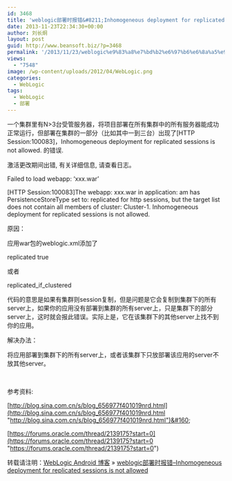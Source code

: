 ```yaml
---
id: 3468
title: 'weblogic部署时报错&#8211;Inhomogeneous deployment for replicated sessions is not allowed'
date: 2013-11-23T22:34:30+00:00
author: 刘长炯
layout: post
guid: http://www.beansoft.biz/?p=3468
permalink: '/2013/11/23/weblogic%e9%83%a8%e7%bd%b2%e6%97%b6%e6%8a%a5%e9%94%99-inhomogeneous-deployment-for-replicated-sessions-is-not-allowed/'
views:
  - "7548"
image: /wp-content/uploads/2012/04/WebLogic.png
categories:
  - WebLogic
tags:
  - WebLogic
  - 部署
---
```

一个集群里有N>3台受管服务器，将项目部署在所有集群中的所有服务器能成功正常运行，但部署在集群的一部分（比如其中一到三台）出现了[HTTP Session:100083]，Inhomogeneous deployment for replicated sessions is not allowed. 的错误.

激活更改期间出错, 有关详细信息, 请查看日志。

Failed to load webapp: &#8216;xxx.war&#8217;

[HTTP Session:100083]The webapp: xxx.war in application: am has PersistenceStoreType set to: replicated for http sessions, but the target list does not contain all members of cluster: Cluster-1. Inhomogeneous deployment for replicated sessions is not allowed.

原因：

应用war包的weblogic.xml添加了

<session-descriptor>   
<persistent-store-type>replicated</persistent-store-type>   
<sharing-enabled>true</sharing-enabled>   
</session-descriptor>

或者

<session-descriptor>

<persistent-store-type>replicated\_if\_clustered</persistent-store-type>   
</session-descriptor>

代码的意思是如果有集群则session复制，但是问题是它会复制到集群下的所有server上，如果你的应用没有部署到集群的所有server上，只是集群下的部分server上，这时就会报此错误。实际上是，它在该集群下的其他server上找不到你的应用。

解决办法：

将应用部署到集群下的所有server上，或者该集群下只放部署该应用的server不放其他server。

&#160;

参考资料:

[http://blog.sina.com.cn/s/blog_656977f401019nrd.html](http://blog.sina.com.cn/s/blog_656977f401019nrd.html "http://blog.sina.com.cn/s/blog_656977f401019nrd.html")&#160;

[https://forums.oracle.com/thread/2139175?start=0](https://forums.oracle.com/thread/2139175?start=0 "https://forums.oracle.com/thread/2139175?start=0")

转载请注明：[WebLogic Android 博客](http://www.beansoft.biz) &raquo; [weblogic部署时报错&#8211;Inhomogeneous deployment for replicated sessions is not allowed](http://www.beansoft.biz/2013/11/23/weblogic%e9%83%a8%e7%bd%b2%e6%97%b6%e6%8a%a5%e9%94%99-inhomogeneous-deployment-for-replicated-sessions-is-not-allowed/)